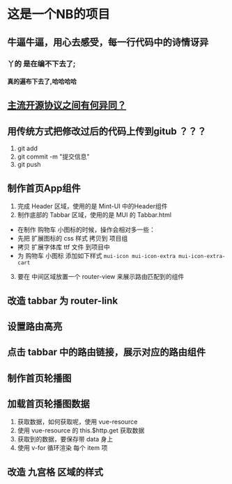 # 这是一个NB的项目

## 牛逼牛逼，用心去感受，每一行代码中的诗情讶异

### 丫的 是在编不下去了;

#### 真的遍布下去了,哈哈哈哈

## [主流开源协议之间有何异同？](https://www.zhihu.com/question/19568896)

## 用传统方式把修改过后的代码上传到gitub ？？？

1. git add
2. git commit -m "提交信息"
3. git push

## 制作首页App组件

1. 完成 Header 区域，使用的是 Mint-UI 中的Header组件
2. 制作底部的 Tabbar 区域，使用的是 MUI 的 Tabbar.html

+ 在制作 购物车 小图标的时候，操作会相对多一些：
+ 先把 扩展图标的 css 样式 拷贝到 项目组
+ 拷贝 扩展字体库 ttf 文件 到项目中  
+ 为 购物车 小图标 添加如下样式 `mui-icon mui-icon-extra mui-icon-extra-cart`

3. 要在 中间区域放置一个 router-view 来展示路由匹配到的组件  

## 改造 tabbar 为 router-link

## 设置路由高亮

## 点击 tabbar 中的路由链接，展示对应的路由组件

## 制作首页轮播图

## 加载首页轮播图数据

1. 获取数据，如何获取呢，使用  vue-resource
2. 使用 vue-resource 的 this.$http.get 获取数据
3. 获取到的数据，要保存带 data 身上
4. 使用 v-for 循环渲染 每个 item 项

## 改造 九宫格 区域的样式
